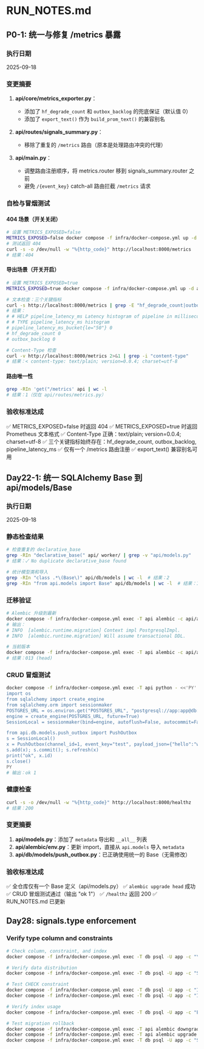 # RUN_NOTES.md

## P0-1: 统一与修复 /metrics 暴露

### 执行日期
2025-09-18

### 变更摘要
1. **api/core/metrics_exporter.py**：
   - 添加了 `hf_degrade_count` 和 `outbox_backlog` 的兜底保证（默认值 0）
   - 添加了 `export_text()` 作为 `build_prom_text()` 的兼容别名

2. **api/routes/signals_summary.py**：
   - 移除了重复的 `/metrics` 路由（原本是处理路由冲突的代理）

3. **api/main.py**：
   - 调整路由注册顺序，将 metrics.router 移到 signals_summary.router 之前
   - 避免 `/{event_key}` catch-all 路由拦截 `/metrics` 请求

### 自检与冒烟测试

#### 404 场景（开关关闭）
```bash
# 设置 METRICS_EXPOSED=false
METRICS_EXPOSED=false docker compose -f infra/docker-compose.yml up -d api
# 测试返回 404
curl -s -o /dev/null -w "%{http_code}" http://localhost:8000/metrics
# 结果：404
```

#### 导出场景（开关开启）
```bash
# 设置 METRICS_EXPOSED=true
METRICS_EXPOSED=true docker compose -f infra/docker-compose.yml up -d api

# 文本检查：三个关键指标
curl -s http://localhost:8000/metrics | grep -E "hf_degrade_count|outbox_backlog|pipeline_latency_ms"
# 结果：
# # HELP pipeline_latency_ms Latency histogram of pipeline in milliseconds
# # TYPE pipeline_latency_ms histogram
# pipeline_latency_ms_bucket{le="50"} 0
# hf_degrade_count 0
# outbox_backlog 0

# Content-Type 检查
curl -v http://localhost:8000/metrics 2>&1 | grep -i "content-type"
# 结果：< content-type: text/plain; version=0.0.4; charset=utf-8
```

#### 路由唯一性
```bash
grep -RIn 'get("/metrics' api | wc -l
# 结果：1（仅在 api/routes/metrics.py）
```

### 验收标准达成
✅ METRICS_EXPOSED=false 时返回 404
✅ METRICS_EXPOSED=true 时返回 Prometheus 文本格式
✅ Content-Type 正确：text/plain; version=0.0.4; charset=utf-8
✅ 三个关键指标始终存在：hf_degrade_count, outbox_backlog, pipeline_latency_ms
✅ 仅有一个 /metrics 路由注册
✅ export_text() 兼容别名可用

## Day22-1: 统一 SQLAlchemy Base 到 api/models/Base

### 执行日期
2025-09-18

### 静态检查结果
```bash
# 检查重复的 declarative_base
grep -RIn "declarative_base(" api/ worker/ | grep -v "api/models.py"
# 结果：✓ No duplicate declarative_base found

# 统计模型类和导入
grep -RIn "class .*\(Base\)" api/db/models | wc -l  # 结果：2
grep -RIn "from api.models import Base" api/db/models | wc -l  # 结果：1
```

### 迁移验证
```bash
# Alembic 升级到最新
docker compose -f infra/docker-compose.yml exec -T api alembic -c api/alembic.ini upgrade head
# 输出：
# INFO  [alembic.runtime.migration] Context impl PostgresqlImpl.
# INFO  [alembic.runtime.migration] Will assume transactional DDL.

# 当前版本
docker compose -f infra/docker-compose.yml exec -T api alembic -c api/alembic.ini current
# 结果：013 (head)
```

### CRUD 冒烟测试
```bash
docker compose -f infra/docker-compose.yml exec -T api python - <<'PY'
import os
from sqlalchemy import create_engine
from sqlalchemy.orm import sessionmaker
POSTGRES_URL = os.environ.get("POSTGRES_URL", "postgresql://app:app@db:5432/app")
engine = create_engine(POSTGRES_URL, future=True)
SessionLocal = sessionmaker(bind=engine, autoflush=False, autocommit=False, future=True)

from api.db.models.push_outbox import PushOutbox
s = SessionLocal()
x = PushOutbox(channel_id=1, event_key="test", payload_json={"hello":"world"})
s.add(x); s.commit(); s.refresh(x)
print("ok", x.id)
s.close()
PY
# 输出：ok 1
```

### 健康检查
```bash
curl -s -o /dev/null -w "%{http_code}" http://localhost:8000/healthz
# 结果：200
```

### 变更摘要
1. **api/models.py**：添加了 `metadata` 导出和 `__all__` 列表
2. **api/alembic/env.py**：更新 import，直接从 `api.models` 导入 `metadata`
3. **api/db/models/push_outbox.py**：已正确使用统一的 Base（无需修改）

### 验收标准达成
✅ 全仓库仅有一个 Base 定义（api/models.py）
✅ `alembic upgrade head` 成功
✅ CRUD 冒烟测试通过（输出 "ok 1"）
✅ `/healthz` 返回 200
✅ RUN_NOTES.md 已更新

## Day28: signals.type enforcement

### Verify type column and constraints
```bash
# Check column, constraint, and index
docker compose -f infra/docker-compose.yml exec -T db psql -U app -c "\d+ signals" | grep -E "type|idx_signals_type|signals_type_check"

# Verify data distribution
docker compose -f infra/docker-compose.yml exec -T db psql -U app -c "SELECT type, COUNT(*) FROM signals GROUP BY type ORDER BY type"

# Test CHECK constraint
docker compose -f infra/docker-compose.yml exec -T db psql -U app -c "INSERT INTO events (event_key, start_ts, last_ts) VALUES ('test_type_check', NOW(), NOW())"
docker compose -f infra/docker-compose.yml exec -T db psql -U app -c "INSERT INTO signals (event_key, type) VALUES ('test_type_check', 'invalid')" 2>&1 | grep -q "violates check constraint" && echo "CHECK constraint working"

# Verify index usage
docker compose -f infra/docker-compose.yml exec -T db psql -U app -c "EXPLAIN (ANALYZE, BUFFERS) SELECT * FROM signals WHERE type='topic'" | grep "Index Scan.*idx_signals_type"

# Test migration rollback
docker compose -f infra/docker-compose.yml exec -T api alembic downgrade 013
docker compose -f infra/docker-compose.yml exec -T api alembic upgrade 014
docker compose -f infra/docker-compose.yml exec -T db psql -U app -c "SELECT column_name, is_nullable FROM information_schema.columns WHERE table_name='signals' AND column_name='type'"
```